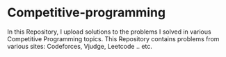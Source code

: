 # Competitive-programming
In this Repository, I upload solutions to the problems I solved in various Competitive Programming topics.  This Repository contains problems from various sites: Codeforces, Vjudge, Leetcode .. etc. 
